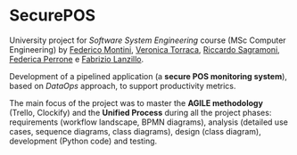 # SecurePOS

University project for *Software System Engineering* course (MSc Computer Engineering) by [Federico Montini](https://github.com/FedericoMontini98), [Veronica Torraca](https://github.com/veronicator), [Riccardo Sagramoni](https://github.com/RiccardoSagramoni), [Federica Perrone](https://github.com/Fedeperrone98) e [Fabrizio Lanzillo](https://github.com/FabrizioLanzillo).

Development of a pipelined application (a **secure POS monitoring system**), based on *DataOps* approach, to support productivity metrics.

The main focus of the project was to master the **AGILE methodology** (Trello, Clockify) and the **Unified Process** during all the project phases: requirements (workflow landscape, BPMN diagrams), analysis (detailed use cases, sequence diagrams, class diagrams), design (class diagram), development (Python code) and testing.
